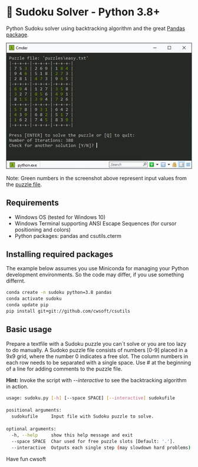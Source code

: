 # 👀 Sudoku Solver - Python 3.8+
Python Sudoku solver using backtracking algorithm and the great [Pandas package](https://pandas.pydata.org/docs/).

![Screenshot](./img/screenshot.png)

Note: Green numbers in the screenshot above represent input values from the [puzzle file](./puzzles/easy.txt).

## Requirements
- Windows OS (tested for Windows 10)
- Windows Terminal supporting ANSI Escape Sequences (for cursor positioning and colors)
- Python packages: pandas and csutils.cterm

## Installing required packages
The example below assumes you use Miniconda for managing your Python development environments. So the code may differ, if you use something differnt.

```bash
conda create -n sudoku python=3.8 pandas
conda activate sudoku
conda update pip
pip install git+git://github.com/cwsoft/csutils
```

## Basic usage
Prepare a textfile with a Sudoku puzzle you can´t solve or you are too lazy to do manually. A Sudoko puzzle file consists of numbers [0-9] placed in a 9x9 grid, where the number 0 indicates a free slot. The column numbers in each row needs to be  separated with a single space. Use # at the beginning of a line for adding comments to the puzzle file.

**Hint:** Invoke the script with *--interactive* to see the backtracking algorithm in action.

```bash
usage: sudoku.py [-h] [--space SPACE] [--interactive] sudokufile

positional arguments:
  sudokufile     Input file with Sudoku puzzle to solve.

optional arguments:
  -h, --help     show this help message and exit
  --space SPACE  Char used for free puzzle slots [Default: '.'].
  --interactive  Outputs each single step (may slowdown hard problems).
```

Have fun 
cwsoft
